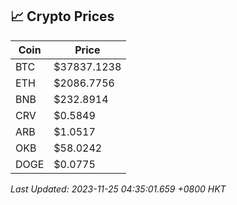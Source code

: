 ## 📈 Crypto Prices

| Coin | Price |
| ---- | ----- |
| BTC | $37837.1238 |
| ETH | $2086.7756 |
| BNB | $232.8914 |
| CRV | $0.5849 |
| ARB | $1.0517 |
| OKB | $58.0242 |
| DOGE | $0.0775 |

_Last Updated: 2023-11-25 04:35:01.659 +0800 HKT_